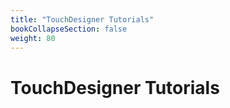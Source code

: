 ```yaml
---
title: "TouchDesigner Tutorials"
bookCollapseSection: false
weight: 80
---
```


# TouchDesigner Tutorials

